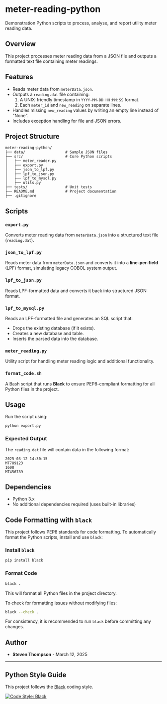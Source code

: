 # meter-reading-python

Demonstration Python scripts to process, analyse, and report utility meter reading data.

## Overview

This project processes meter reading data from a JSON file and outputs a formatted text file containing meter readings.

## Features

- Reads meter data from `meterData.json`.
- Outputs a `reading.dat` file containing:
  1. A UNIX-friendly timestamp in `YYYY-MM-DD HH:MM:SS` format.
  2. Each `meter_id` and `new_reading` on separate lines.
- Handles missing `new_reading` values by writing an empty line instead of "None".
- Includes exception handling for file and JSON errors.

## Project Structure

```
meter-reading-python/
├── data/                  # Sample JSON files
├── src/                   # Core Python scripts
│   ├── meter_reader.py
│   ├── export.py
│   ├── json_to_lpf.py
│   ├── lpf_to_json.py
│   ├── lpf_to_mysql.py
│   ├── utils.py
├── tests/                 # Unit tests
├── README.md              # Project documentation
├── .gitignore
```

## Scripts

### `export.py`
Converts meter reading data from `meterData.json` into a structured text file (`reading.dat`).

### `json_to_lpf.py`
Reads meter data from `meterData.json` and converts it into a **line-per-field** (LPF) format, simulating legacy COBOL system output.

### `lpf_to_json.py`
Reads LPF-formatted data and converts it back into structured JSON format.

### `lpf_to_mysql.py`
Reads an LPF-formatted file and generates an SQL script that:
- Drops the existing database (if it exists).
- Creates a new database and table.
- Inserts the parsed data into the database.

### `meter_reading.py`
Utility script for handling meter reading logic and additional functionality.

### `format_code.sh`
A Bash script that runs **Black** to ensure PEP8-compliant formatting for all Python files in the project.

## Usage

Run the script using:

```bash
python export.py
```

### Expected Output

The `reading.dat` file will contain data in the following format:

```
2025-03-12 14:30:15
MT789123
1608
MT456789
```

## Dependencies

- Python 3.x
- No additional dependencies required (uses built-in libraries)

## Code Formatting with `black`

This project follows PEP8 standards for code formatting. To automatically format the Python scripts, install and use `black`:

### Install `black`
```bash
pip install black
```

### Format Code
```bash
black .
```
This will format all Python files in the project directory.

To check for formatting issues without modifying files:
```bash
black --check .
```

For consistency, it is recommended to run `black` before committing any changes.

## Author

- **Steven Thompson** - March 12, 2025

---

## Python Style Guide
This project follows the [Black](https://black.readthedocs.io/en/stable/) coding style.

[![Code Style: Black](https://img.shields.io/badge/code%20style-black-000000.svg)](https://github.com/psf/black)
